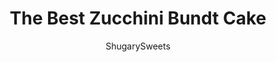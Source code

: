 ---
layout: ../../layouts/MarkdownPostLayout.astro
title: The Best Zucchini Bundt Cake
author: ShugarySweets
pubDate: 2019-01-15
description: "Super moist and delicious, this Zucchini Bundt Cake with a decadent Cinnamon glaze is a fantastic dessert! Such a great way to use up some of that fresh zucchini in your garden!"
image_url: https://www.shugarysweets.com/wp-content/uploads/2015/07/zucchini-bundt-cake-2.jpg
tags: ["Cake","American"]
calories: 306
protein: 3
carbohydrates: 50
fats: 11
fiber: 1
ingredients: ["1 1/2 cup granulated sugar","3/4 cup vegetable oil","3 large eggs","1 1/2 cup all-purpose flour","3/4 teaspoon baking soda","3/4 teaspoon baking powder","1 1/2 teaspoon cinnamon","1/2 teaspoon kosher salt","1 1/2 cup shredded zucchini","3 cups powdered sugar","2 teaspoon cinnamon","1/4 cup milk"]
serves: 16
time: "1 hour 15 minutes"
prepTime: "15 minutes"
instructions: ["Preheat oven to 325 degree F. Spray a 12-cup bundt pan with baking spray. Set aside.","In a large mixing bowl, beat sugar, oil and eggs until blended. Add in flour, baking soda, baking powder, cinnamon and salt. Beat for 2-3 minutes.","Fold in shredded zucchini. Pour into prepared bundt pan.","Bake for 55-60 minutes. Remove and cool in pan 5 minutes. Invert onto a cake plate and cool completely before adding glaze.","For the glaze, whisk together the sugar, cinnamon and milk until smooth. Drizzle over cake, allowing the excess to be added to the center hole (this can be used to drizzle over individual slices, or slurped up with a finger, haha).","Slice and enjoy!"]
nutrition: ["306 calories","50 grams carbohydrates","35 milligrams cholesterol","11 grams fat","1 grams fiber","3 grams protein","1 grams saturated fat","171 milligrams sodium","39 grams sugar","0 grams trans fat","10 grams unsaturated fat"]
---